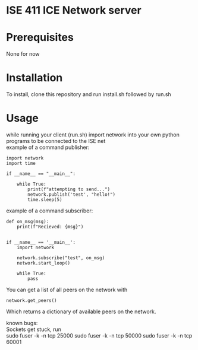 # ISE 411 ICE Network server
# Prerequisites
None for now 
# Installation
To install, clone this repository and run install.sh followed by run.sh
# Usage
while running your client (run.sh) import network into your own python programs to be connected to the ISE net   
example of a command publisher:   

    import network
    import time

    if __name__ == "__main__":

        while True:
            print(f"attempting to send...")
            network.publish('test', "hello!")
            time.sleep(5)

example of a command subscriber:

    def on_msg(msg):
        print(f"Recieved: {msg}")
    

    if __name__ == '__main__':
        import network
    
        network.subscribe("test", on_msg)
        network.start_loop()
    
        while True:
            pass


You can get a list of all peers on the network with

    network.get_peers()

Which returns a dictionary of available peers on the network.

known bugs:   
Sockets get stuck, run   
sudo fuser -k -n tcp 25000 
sudo fuser -k -n tcp 50000
sudo fuser -k -n tcp 60001



